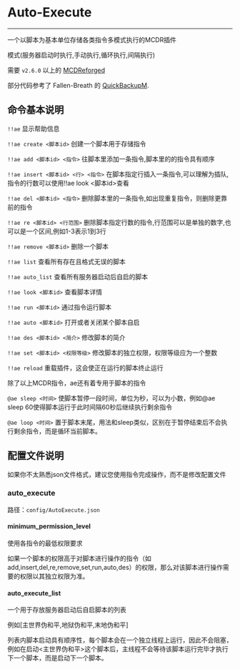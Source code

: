 # Auto-Execute
---------
一个以脚本为基本单位存储各类指令多模式执行的MCDR插件

模式(服务器启动时执行,手动执行,循环执行,间隔执行)

需要 `v2.6.0` 以上的 [MCDReforged](https://github.com/Fallen-Breath/MCDReforged)

部分代码参考了 Fallen-Breath 的 [QuickBackupM](https://github.com/TISUnion/QuickBackupM).

##  命令基本说明

`!!ae` 显示帮助信息

`!!ae create <脚本id>` 创建一个脚本用于存储指令

`!!ae add <脚本id> <指令>` 往脚本里添加一条指令,脚本里的的指令具有顺序

`!!ae insert <脚本id> <行> <指令>` 在脚本指定行插入一条指令,可以理解为插队,指令的行数可以使用!!ae look <脚本id>查看

`!!ae del <脚本id> <指令>` 删除脚本里的一条指令,如出现重复指令，则删除更靠前的指令

`!!ae re <脚本id> <行范围>` 删除脚本指定行数的指令,行范围可以是单独的数字,也可以是一个区间,例如1-3表示1到3行

`!!ae remove <脚本id>` 删除一个脚本

`!!ae list` 查看所有存在且格式无误的脚本

`!!ae auto_list` 查看所有服务器启动后自启的脚本

`!!ae look <脚本id>` 查看脚本详情

`!!ae run <脚本id>` 通过指令运行脚本

`!!ae auto <脚本id>` 打开或者关闭某个脚本自启

`!!ae des <脚本id> <简介>` 修改脚本的简介

`!!ae set <脚本id> <权限等级>` 修改脚本的独立权限，权限等级应为一个整数

`!!ae reload` 重载插件，这会使正在运行的脚本终止运行

除了以上MCDR指令，ae还有着专用于脚本的指令

`@ae sleep <时间>` 使脚本暂停一段时间，单位为秒，可以为小数，例如@ae sleep 60使得脚本运行于此时间隔60秒后继续执行剩余指令

`@ae loop <时间>` 置于脚本末尾，用法和sleep类似，区别在于暂停结束后不会执行剩余指令，而是循环当前脚本。

##  配置文件说明

如果你不太熟悉json文件格式，建议您使用指令完成操作，而不是修改配置文件

### auto_execute

路径：`config/AutoExecute.json`

#### minimum_permission_level

使用各指令的最低权限要求

如果一个脚本的权限高于对脚本进行操作的指令（如add,insert,del,re,remove,set,run,auto,des）的权限，那么对该脚本进行操作需要的权限以其独立权限为准。

#### auto_execute_list

一个用于存放服务器启动后自启脚本的列表

例如[主世界伪和平,地狱伪和平,末地伪和平]

列表内脚本启动具有顺序性，每个脚本会在一个独立线程上运行，因此不会阻塞，例如在启动<主世界伪和平>这个脚本后，主线程不会等待该脚本运行完毕才执行下一个脚本，而是启动下一个脚本。








